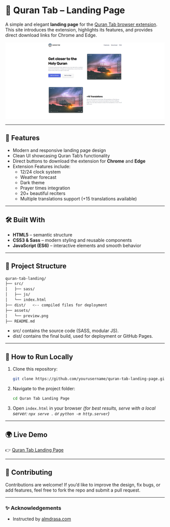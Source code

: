 
# 📖 Quran Tab – Landing Page

A simple and elegant **landing page** for the [Quran Tab browser extension](https://chromewebstore.google.com/detail/quran-tab/afaihcdgkjebgabomemccdneglknjkdd).  
This site introduces the extension, highlights its features, and provides direct download links for Chrome and Edge.

![App Preview](./images/preview.png)

---

## 🚀 Features

- Modern and responsive landing page design  
- Clean UI showcasing Quran Tab’s functionality  
- Direct buttons to download the extension for **Chrome** and **Edge**  
- Extension Features include:
  - 12/24 clock system
  - Weather forecast
  - Dark theme
  - Prayer times integration
  - 20+ beautiful reciters
  - Multiple translations support (+15 translations available)

---

## 🛠️ Built With

- **HTML5** – semantic structure  
- **CSS3 & Sass** – modern styling and reusable components  
- **JavaScript (ES6)** – interactive elements and smooth behavior  

---

## 📂 Project Structure

```bash
quran-tab-landing/
├── src/
│   ├── sass/
│   ├── js/
│   └── index.html
├── dist/   <-- compiled files for deployment
├── assets/
│   └── preview.png
├── README.md

````
- src/ contains the source code (SASS, modular JS).
- dist/ contains the final build, used for deployment or GitHub Pages.

---

## 🔧 How to Run Locally

1. Clone this repository:

   ```bash
   git clone https://github.com/yourusername/quran-tab-landing-page.git
   ```
2. Navigate to the project folder:

   ```bash
   cd Quran Tab Landing Page
   ```
3. Open `index.html` in your browser
   *(for best results, serve with a local server: `npx serve .` or `python -m http.server`)*

---

## 🌍 Live Demo

👉 [Quran Tab Landing Page](https://oyoussef162.github.io/quran-tab-landing-page/)

---

## 🤝 Contributing

Contributions are welcome!
If you’d like to improve the design, fix bugs, or add features, feel free to fork the repo and submit a pull request.

---

### ✨ Acknowledgements

* Instructed by [almdrasa.com](https://almdrasa.com/?srsltid=AfmBOoq3b5z-4WOFb2eGxPfihotnY_9o2R6RGIPozGjctbwVtn8OiY9u)




